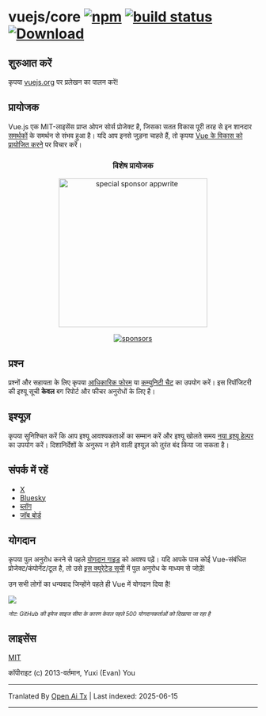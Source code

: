 # vuejs/core [![npm](https://img.shields.io/npm/v/vue.svg)](https://www.npmjs.com/package/vue) [![build status](https://github.com/vuejs/core/actions/workflows/ci.yml/badge.svg?branch=main)](https://github.com/vuejs/core/actions/workflows/ci.yml) [![Download](https://img.shields.io/npm/dm/vue)](https://www.npmjs.com/package/vue)

## शुरुआत करें

कृपया [vuejs.org](https://vuejs.org/) पर प्रलेखन का पालन करें!

## प्रायोजक

Vue.js एक MIT-लाइसेंस प्राप्त ओपन सोर्स प्रोजेक्ट है, जिसका सतत विकास पूरी तरह से इन शानदार [समर्थकों](https://github.com/vuejs/core/blob/main/BACKERS.md) के समर्थन से संभव हुआ है। यदि आप इनसे जुड़ना चाहते हैं, तो कृपया [Vue के विकास को प्रायोजित करने](https://vuejs.org/sponsor/) पर विचार करें।

<p align="center">
  <h3 align="center">विशेष प्रायोजक</h3>
</p>

<p align="center">
  <a target="_blank" href="https://github.com/appwrite/appwrite">
  <img alt="special sponsor appwrite" src="https://sponsors.vuejs.org/images/appwrite.svg" width="300">
  </a>
</p>

<p align="center">
  <a target="_blank" href="https://vuejs.org/sponsor/#current-sponsors">
    <img alt="sponsors" src="https://sponsors.vuejs.org/sponsors.svg?v3">
  </a>
</p>

## प्रश्न

प्रश्नों और सहायता के लिए कृपया [आधिकारिक फोरम](https://forum.vuejs.org) या [कम्युनिटी चैट](https://chat.vuejs.org/) का उपयोग करें। इस रिपॉजिटरी की इश्यू सूची **केवल** बग रिपोर्ट और फीचर अनुरोधों के लिए है।

## इश्यूज़

कृपया सुनिश्चित करें कि आप इश्यू आवश्यकताओं का सम्मान करें और इश्यू खोलते समय [नया इश्यू हेल्पर](https://new-issue.vuejs.org/) का उपयोग करें। दिशानिर्देशों के अनुरूप न होने वाली इश्यूज़ को तुरंत बंद किया जा सकता है।

## संपर्क में रहें

- [X](https://x.com/vuejs)
- [Bluesky](https://bsky.app/profile/vuejs.org)
- [ब्लॉग](https://blog.vuejs.org/)
- [जॉब बोर्ड](https://vuejobs.com/?ref=vuejs)

## योगदान

कृपया पुल अनुरोध करने से पहले [योगदान गाइड](https://github.com/vuejs/core/blob/main/.github/contributing.md) को अवश्य पढ़ें। यदि आपके पास कोई Vue-संबंधित प्रोजेक्ट/कंपोनेंट/टूल है, तो उसे [इस क्यूरेटेड सूची](https://github.com/vuejs/awesome-vue) में पुल अनुरोध के माध्यम से जोड़ें!

उन सभी लोगों का धन्यवाद जिन्होंने पहले ही Vue में योगदान दिया है!

<a href="https://github.com/vuejs/core/graphs/contributors"><img src="https://opencollective.com/vuejs/contributors.svg?width=890&limit=500" /></a>

<sub>_नोट: GitHub की इमेज साइज सीमा के कारण केवल पहले 500 योगदानकर्ताओं को दिखाया जा रहा है_</sub>

## लाइसेंस

[MIT](https://opensource.org/licenses/MIT)

कॉपीराइट (c) 2013-वर्तमान, Yuxi (Evan) You

---

Tranlated By [Open Ai Tx](https://github.com/OpenAiTx/OpenAiTx) | Last indexed: 2025-06-15

---